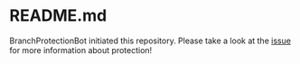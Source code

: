 
# README.md
BranchProtectionBot initiated this repository. 
Please take a look at the [issue](https://github.com/BranchProtection/example/issues/1) for more information about protection!
